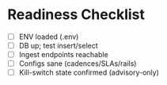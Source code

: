 # Readiness Checklist
- [ ] ENV loaded (.env)
- [ ] DB up; test insert/select
- [ ] Ingest endpoints reachable
- [ ] Configs sane (cadences/SLAs/rails)
- [ ] Kill-switch state confirmed (advisory-only)

